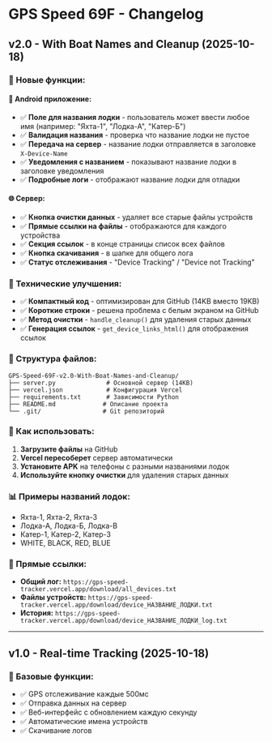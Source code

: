 # GPS Speed 69F - Changelog

## v2.0 - With Boat Names and Cleanup (2025-10-18)

### 🚀 Новые функции:

#### 📱 Android приложение:
- ✅ **Поле для названия лодки** - пользователь может ввести любое имя (например: "Яхта-1", "Лодка-А", "Катер-Б")
- ✅ **Валидация названия** - проверка что название лодки не пустое
- ✅ **Передача на сервер** - название лодки отправляется в заголовке `X-Device-Name`
- ✅ **Уведомления с названием** - показывают название лодки в заголовке уведомления
- ✅ **Подробные логи** - отображают название лодки для отладки

#### 🌐 Сервер:
- ✅ **Кнопка очистки данных** - удаляет все старые файлы устройств
- ✅ **Прямые ссылки на файлы** - отображаются для каждого устройства
- ✅ **Секция ссылок** - в конце страницы список всех файлов
- ✅ **Кнопка скачивания** - в шапке для общего лога
- ✅ **Статус отслеживания** - "Device Tracking" / "Device not Tracking"

### 🔧 Технические улучшения:
- ✅ **Компактный код** - оптимизирован для GitHub (14KB вместо 19KB)
- ✅ **Короткие строки** - решена проблема с белым экраном на GitHub
- ✅ **Метод очистки** - `handle_cleanup()` для удаления старых данных
- ✅ **Генерация ссылок** - `get_device_links_html()` для отображения ссылок

### 📁 Структура файлов:
```
GPS-Speed-69F-v2.0-With-Boat-Names-and-Cleanup/
├── server.py              # Основной сервер (14KB)
├── vercel.json            # Конфигурация Vercel
├── requirements.txt       # Зависимости Python
├── README.md             # Описание проекта
└── .git/                 # Git репозиторий
```

### 🎯 Как использовать:
1. **Загрузите файлы** на GitHub
2. **Vercel пересоберет** сервер автоматически
3. **Установите APK** на телефоны с разными названиями лодок
4. **Используйте кнопку очистки** для удаления старых данных

### 📊 Примеры названий лодок:
- Яхта-1, Яхта-2, Яхта-3
- Лодка-А, Лодка-Б, Лодка-В
- Катер-1, Катер-2, Катер-3
- WHITE, BLACK, RED, BLUE

### 🔗 Прямые ссылки:
- **Общий лог:** `https://gps-speed-tracker.vercel.app/download/all_devices.txt`
- **Файлы устройств:** `https://gps-speed-tracker.vercel.app/download/device_НАЗВАНИЕ_ЛОДКИ.txt`
- **История:** `https://gps-speed-tracker.vercel.app/download/device_НАЗВАНИЕ_ЛОДКИ_log.txt`

---

## v1.0 - Real-time Tracking (2025-10-18)

### 🚀 Базовые функции:
- ✅ GPS отслеживание каждые 500мс
- ✅ Отправка данных на сервер
- ✅ Веб-интерфейс с обновлением каждую секунду
- ✅ Автоматические имена устройств
- ✅ Скачивание логов
